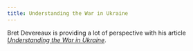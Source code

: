 ```yaml
---
title: Understanding the War in Ukraine
---
```

Bret Devereaux is providing a lot of perspective with his article [<cite>Understanding the War in Ukraine</cite>](**‌https://acoup.blog/2022/02/25/miscellanea-understanding-the-war-in-ukraine/).